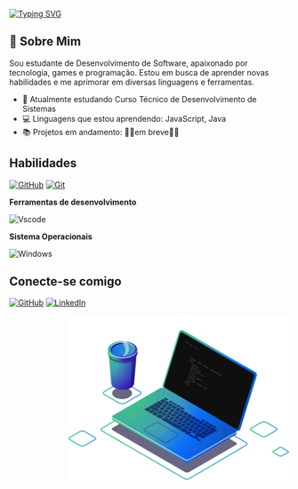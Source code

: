 [![Typing SVG](https://readme-typing-svg.herokuapp.com/?color=87CEFA&size=35&center=true&vCenter=true&width=1000&lines=Will+Almeida;Desenvolvedor+de+Sistemas;Bem+vindo+ao+meu+perfil+do+GitHub+:%29)](https://git.io/typing-svg)

## 🚀 Sobre Mim

Sou estudante de Desenvolvimento de Software, apaixonado por tecnologia, games e programação. Estou em busca de aprender novas habilidades e me aprimorar em diversas linguagens e ferramentas.
- 🌱 Atualmente estudando Curso Técnico de Desenvolvimento de Sistemas
- 💻 Linguagens que estou aprendendo: JavaScript, Java
- 📚 Projetos em andamento: 🚧🚧em breve🚧🚧


## Habilidades

[![GitHub](https://img.shields.io/badge/GitHub-000?style=for-the-badge&logo=github&logoColor=30A3DC)](https://docs.github.com/)
[![Git](https://img.shields.io/badge/Git-000?style=for-the-badge&logo=git&logoColor=E94D5F)](https://git-scm.com/doc) 

**Ferramentas de desenvolvimento**

![Vscode](https://img.shields.io/badge/Vscode-007ACC?style=for-the-badge&logo=visual-studio-code&logoColor=white)

**Sistema Operacionais**

![Windows](https://img.shields.io/badge/Windows-000?style=for-the-badge&logo=windows&logoColor=2CA5E0)


## Conecte-se comigo

[![GitHub](https://img.shields.io/badge/GitHub-000?style=for-the-badge&logo=github&logoColor=0E76A8)](https://github.com/Will-AlCode95)
[![LinkedIn](https://img.shields.io/badge/LinkedIn-000?style=for-the-badge&logo=linkedin&logoColor=0E76A8)](https://www.linkedin.com/in/alan-david-pereira-002556205/)

<img src="https://raw.githubusercontent.com/090Raphael/imagens/86227742a4942ef2d095bfb6e68ad9767f208ef9/imagens/ilustra%C3%A7%C3%A3o%20de%20computador%202.png" alt="ilustração de um computador" min-width="400px" max-width="400px" width="400px" align="right">


